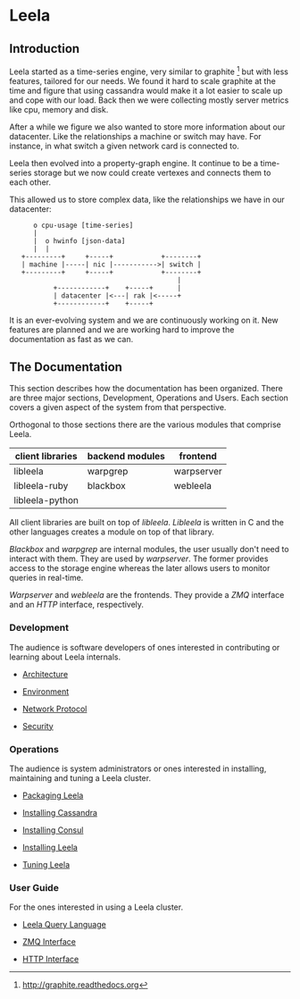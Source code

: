 # Leela

## Introduction

Leela started as a time-series engine, very similar to graphite [^1]
but with less features, tailored for our needs. We found it hard to
scale graphite at the time and figure that using cassandra would make
it a lot easier to scale up and cope with our load. Back then we were
collecting mostly server metrics like cpu, memory and disk.

[^1]: http://graphite.readthedocs.org

After a while we figure we also wanted to store more information about
our datacenter. Like the relationships a machine or switch may
have. For instance, in what switch a given network card is connected
to.

Leela then evolved into a property-graph engine. It continue to be a
time-series storage but we now could create vertexes and connects them
to each other.

This allowed us to store complex data, like the relationships we have
in our datacenter:

```
      o cpu-usage [time-series]
      |  
      |  o hwinfo [json-data]
      |  |
   +---------+     +-----+            +--------+
   | machine |-----| nic |----------->| switch |
   +---------+     +-----+            +--------+
                                          |
           +------------+    +-----+      |
           | datacenter |<---| rak |<-----+
           +------------+    +-----+
```

It is an ever-evolving system and we are continuously working on
it. New features are planned and we are working hard to improve the
documentation as fast as we can.

## The Documentation

This section describes how the documentation has been organized. There
are three major sections, Development, Operations and Users. Each
section covers a given aspect of the system from that perspective.

Orthogonal to those sections there are the various modules that
comprise Leela.

| client libraries | backend modules | frontend   |
|------------------|-----------------|------------|
| libleela         | warpgrep        | warpserver |
| libleela-ruby    | blackbox        | webleela   |
| libleela-python  |                 |            |

All client libraries are built on top of *libleela*. *Libleela* is
written in C and the other languages creates a module on top of that
library.

*Blackbox* and *warpgrep* are internal modules, the user usually don't
need to interact with them. They are used by *warpserver*. The former
provides access to the storage engine whereas the later allows users
to monitor queries in real-time.

*Warpserver* and *webleela* are the frontends. They provide a *ZMQ*
 interface and an *HTTP* interface, respectively.

### Development

The audience is software developers of ones interested in contributing
or learning about Leela internals.

* [Architecture](devel/architecture.md)

* [Environment](devel/environment.md)

* [Network Protocol](devel/network-protocol.md)

* [Security](devel/security.md)

### Operations

The audience is system administrators or ones interested in
installing, maintaining and tuning a Leela cluster.

* [Packaging Leela](admin/packaging-leela.md)

* [Installing Cassandra](admin/install-cassandra.md)

* [Installing Consul](admin/install-consul.md)

* [Installing Leela](admin/install-leela.md)

* [Tuning Leela](admin/tuning-leela.md)

### User Guide

For the ones interested in using a Leela cluster.

* [Leela Query Language](user/leela-query-language.md)

* [ZMQ Interface](user/zeromq-interface.md)

* [HTTP Interface](user/http-interface.md)
